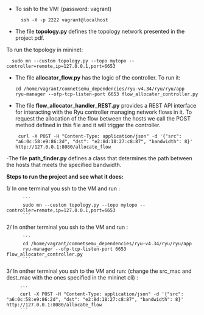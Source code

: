 - To ssh to the VM: (password: vagrant)
  ```
    ssh -X -p 2222 vagrant@localhost
  ```
- The file **topology.py** defines the topology network presented in the project pdf.

To run the topology in mininet:
  ```
    sudo mn --custom topology.py --topo mytopo --controller=remote,ip=127.0.0.1,port=6653
  ```

- The file **allocator_flow.py** has the logic of the controller. To run it:
  ```
  cd /home/vagrant/comnetsemu_dependencies/ryu-v4.34/ryu/ryu/app
  ryu-manager --ofp-tcp-listen-port 6653 flow_allocater_controller.py
  ```

- The file **flow_allocator_handler_REST.py** provides a REST API interface for interacting with the Ryu controller managing network flows in it. 
To request the allocation of the flow between the hosts we call the POST method defined in this file and it will trigger the controller.
  ```
   curl -X POST -H "Content-Type: application/json" -d '{"src": "a6:0c:58:e9:86:2d", "dst": "e2:8d:18:27:c8:87", "bandwidth": 8}' http://127.0.0.1:8080/allocate_flow
  ```

-The file **path_finder.py** defines a class that determines the path between the hosts that meets the specified bandwidth.

**Steps to run the project and see what it does:**

  1/ In one terminal you ssh to the VM and run :
  
          ```
          sudo mn --custom topology.py --topo mytopo --controller=remote,ip=127.0.0.1,port=6653
          ```
  
  2/ In onther terminal you ssh to the VM and run : 
  
          ```
          cd /home/vagrant/comnetsemu_dependencies/ryu-v4.34/ryu/ryu/app
          ryu-manager --ofp-tcp-listen-port 6653 flow_allocater_controller.py
          ```
          
  3/ In onther terminal you ssh to the VM and run: (change the src_mac and dest_mac with the ones specified in the mininet cli) :
  
         ```
         curl -X POST -H "Content-Type: application/json" -d '{"src": "a6:0c:58:e9:86:2d", "dst": "e2:8d:18:27:c8:87", "bandwidth": 8}' http://127.0.0.1:8080/allocate_flow
         ```
  
